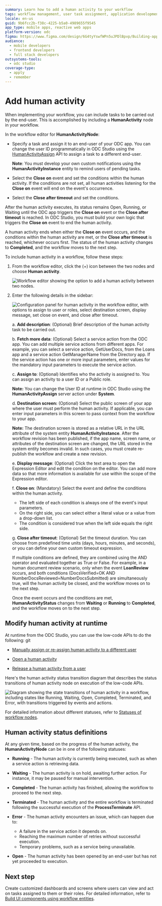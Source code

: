 ```yaml
---
summary: Learn how to add a human activity to your workflow
tags: workflow management, user task assignment, application development, event handling, odc
locale: en-us
guid: 9b6fcc2b-f38c-4225-b5a0-4989655f9545
app_type: mobile apps, reactive web apps
platform-version: odc
figma: https://www.figma.com/design/6G4tyYswfWPn5uJPDlBpvp/Building-apps?node-id=5911-44
audience:
  - mobile developers
  - frontend developers
  - full stack developers
outsystems-tools:
  - odc studio
coverage-type:
  - apply
  - remember
---
```


# Add human activity

When implementing your workflow, you can include tasks to be carried out by the end-user. This is accomplished by including a **HumanActivity** node in your workflow.

In the workflow editor for **HumanActivityNode**:

* Specify a task and assign it to an end-user of your ODC app. You can change the user ID programmatically in ODC Studio using the [HumanActivityAssign](#programmatic-assign) API to assign a task to a different end-user.

    **Note**: You must develop your own custom notifications using the **HumanActivityInstance** entity to remind users of pending tasks.

* Select the **Close on** event and set the conditions within the human activity. If the conditions are not set, all human activities listening for the **Close on** event will end on the event's occurrence.

* Select the **Close after timeout** and set the conditions. 

After the human activity executes, its status remains Open, Running, or Waiting until the ODC app triggers the **Close on** event or the **Close after timeout** is reached. In ODC Studio, you must build your own logic that triggers the **Close on** event to end the human activity.

A human activity ends when either the **Close on** event occurs, and the conditions within the human activity are met, or the **Close after timeout** is reached, whichever occurs first. The status of the human activity changes to **Completed**, and the workflow moves to the next step.

To include human activity in a workflow, follow these steps:

1. From the workflow editor, click the (+) icon between the two nodes and choose **Human activity**.

    ![Workflow editor showing the option to add a human activity between two nodes.](images/select-human-activity-we.png "Selecting Human Activity in Workflow Editor")

1. Enter the following details in the sidebar:

    ![Configuration panel for human activity in the workflow editor, with options to assign to user or roles, select destination screen, display message, set close on event, and close after timeout.](images/human-activity-panel-we.png "Human Activity Configuration Panel")

    a. **Add description**: (Optional) Brief description of the human activity task to be carried out.

    b. **Fetch more data**: (Optional) Select a service action from the ODC app. You can add multiple service actions from different apps. For example, you can select a service action, GetUserDocs, from the Loans app and a service action GetManagerName from the Directory app. If the service action has one or more input parameters, enter values for the mandatory input parameters to execute the service action.

    c. **Assign to**: (Optional) Identifies who the activity is assigned to. You can assign an activity to a user ID or a Public role.

    **Note:** You can change the User ID at runtime in ODC Studio using the **HumanActivityAssign** server action under **System**.

    d. **Destination screen:** (Optional) Select the public screen of your app where the user must perform the human activity. If applicable, you can enter input parameters in this screen to pass context from the workflow to your app.

    **Note:** The destination screen is stored as a relative URL in the URL attribute of the system entity **HumanActivityInstance**. After the workflow revision has been published, if the app name, screen name, or attributes of the destination screen are changed, the URL stored in the system entity becomes invalid. In such cases, you must create re-publish the workflow and create a new revision.

    e. **Display message**: (Optional) Click the text area to open the Expression Editor and edit the condition on the editor. You can add more data so that more information is available for use within the scope of the Expression editor.

    f. **Close on**: (Mandatory) Select the event and define the conditions within the human activity.  

    * The left side of each condition is always one of the event's input parameters.
    * On the right side, you can select either a literal value or a value from a drop-down list.
    * The condition is considered true when the left side equals the right side.

    g. **Close after timeout**: (Optional) Set the timeout duration. You can choose from predefined time units (days, hours, minutes, and seconds), or you can define your own custom timeout expression.

    If multiple conditions are defined, they are combined using the AND operator and evaluated together as True or False. For example, in a human document review scenario, only when the event **LoanReview** occurs, and both conditions (DocsVerified=OK AND NumberDocsReviewed=NumberDocsSubmitted) are simultaneously true, will the human activity be closed, and the workflow moves on to the next step.

    Once the event occurs and the conditions are met, **HumanActivityStatus** changes from **Waiting** or **Running** to **Completed**, and the workflow moves on to the next step.

## Modify human activity at runtime

At runtime from the ODC Studio, you can use the low-code APIs to do the following:
git

* [Manually assign or re-assign human activity to a different user](../../reference/system-actions/workflows.md#humanactivityassign)

* [Open a human activity](../../reference/system-actions/workflows.md#humanactivityopen)

* [Release a human activity from a user](../../reference/system-actions/workflows.md#humanactivityrelease)

Here's the human activity status transition diagram that describes the status transitions of human activity node on execution of the low-code APIs.

![Diagram showing the state transitions of human activity in a workflow, including states like Running, Waiting, Open, Completed, Terminated, and Error, with transitions triggered by events and actions.](images/activity-status-transition-diag.png "Human Activity State Transition Diagram")

For detailed information about different statuses, refer to [Statuses of workflow nodes](workflow-components.md#statuses-of-workflow-nodes).

## Human activity status definitions

At any given time, based on the progress of the human activity, the **HumanActivityNode** can be in one of the following statuses:

* **Running** - The human activity is currently being executed, such as when a service action is retrieving data.

* **Waiting** - The human activity is on hold, awaiting further action. For instance, it may be paused for manual intervention.

* **Completed** -  The human activity has finished, allowing the workflow to proceed to the next step.

* **Terminated** - The human activity and the entire workflow is terminated following the successful execution of the **ProcessTerminate** API.

* **Error** - The human activity encounters an issue, which can happen due to:
    * A failure in the service action it depends on.
    * Reaching the maximum number of retries without successful execution.
    * Temporary problems, such as a service being unavailable.

* **Open** - The human activity has been opened by an end-user but has not yet proceeded to execution.

## Next step

Create customized dashboards and screens where users can view and act on tasks assigned to them or their roles. For detailed information, refer to [Build UI components using workflow entities](filter-workflows.md).
